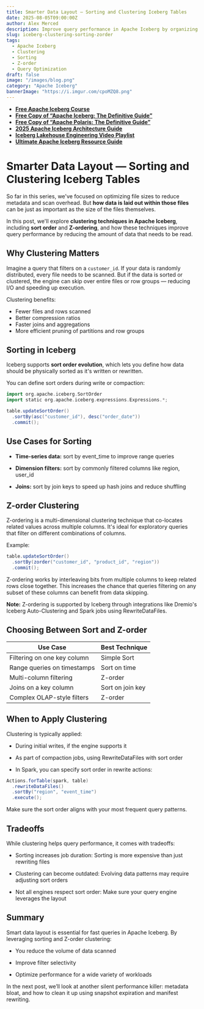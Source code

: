 ```yaml
---
title: Smarter Data Layout — Sorting and Clustering Iceberg Tables
date: 2025-08-05T09:00:00Z
author: Alex Merced
description: Improve query performance in Apache Iceberg by organizing your data layout with sorting and Z-order clustering. Learn how to reduce scan cost and improve filter effectiveness.
slug: iceberg-clustering-sorting-zorder
tags:
  - Apache Iceberg
  - Clustering
  - Sorting
  - Z-order
  - Query Optimization
draft: false
image: "/images/blog.png"
category: "Apache Iceberg"
bannerImage: "https://i.imgur.com/cpoMZQ8.png"
---
```


- **[Free Apache Iceberg Course](https://hello.dremio.com/webcast-an-apache-iceberg-lakehouse-crash-course-reg.html?utm_source=ev_external_blog&utm_medium=influencer&utm_campaign=optimization_blogs&utm_content=alexmerced&utm_term=external_blog)**  
- **[Free Copy of “Apache Iceberg: The Definitive Guide”](https://hello.dremio.com/wp-apache-iceberg-the-definitive-guide-reg.html?utm_source=ev_external_blog&utm_medium=influencer&utm_campaign=optimization_blogs&utm_content=alexmerced&utm_term=external_blog)**  
- **[Free Copy of “Apache Polaris: The Definitive Guide”](https://hello.dremio.com/wp-apache-polaris-guide-reg.html?utm_source=ev_external_blog&utm_medium=influencer&utm_campaign=optimization_blogs&utm_content=alexmerced&utm_term=external_blog)**  
- **[2025 Apache Iceberg Architecture Guide](https://medium.com/data-engineering-with-dremio/2025-guide-to-architecting-an-iceberg-lakehouse-9b19ed42c9de)**  
- **[Iceberg Lakehouse Engineering Video Playlist](https://youtube.com/playlist?list=PLsLAVBjQJO0p0Yq1fLkoHvt2lEJj5pcYe&si=WTSnqjXZv6Glkc3y)**  
- **[Ultimate Apache Iceberg Resource Guide](https://medium.com/data-engineering-with-dremio/ultimate-directory-of-apache-iceberg-resources-e3e02efac62e)** 

# Smarter Data Layout — Sorting and Clustering Iceberg Tables

So far in this series, we've focused on optimizing file sizes to reduce metadata and scan overhead. But **how data is laid out within those files** can be just as important as the size of the files themselves.

In this post, we'll explore **clustering techniques in Apache Iceberg**, including **sort order** and **Z-ordering**, and how these techniques improve query performance by reducing the amount of data that needs to be read.

## Why Clustering Matters

Imagine a query that filters on a `customer_id`. If your data is randomly distributed, every file needs to be scanned. But if the data is sorted or clustered, the engine can skip over entire files or row groups — reducing I/O and speeding up execution.

Clustering benefits:
- Fewer files and rows scanned
- Better compression ratios
- Faster joins and aggregations
- More efficient pruning of partitions and row groups

## Sorting in Iceberg

Iceberg supports **sort order evolution**, which lets you define how data should be physically sorted as it's written or rewritten.

You can define sort orders during write or compaction:

```scala
import org.apache.iceberg.SortOrder
import static org.apache.iceberg.expressions.Expressions.*;

table.updateSortOrder()
  .sortBy(asc("customer_id"), desc("order_date"))
  .commit();
```

## Use Cases for Sorting
- **Time-series data:** sort by event_time to improve range queries

- **Dimension filters:** sort by commonly filtered columns like region, user_id

- **Joins:** sort by join keys to speed up hash joins and reduce shuffling

## Z-order Clustering
Z-ordering is a multi-dimensional clustering technique that co-locates related values across multiple columns. It's ideal for exploratory queries that filter on different combinations of columns.

Example:
```scala
table.updateSortOrder()
  .sortBy(zorder("customer_id", "product_id", "region"))
  .commit();
```
Z-ordering works by interleaving bits from multiple columns to keep related rows close together. This increases the chance that queries filtering on any subset of these columns can benefit from data skipping.

**Note:** Z-ordering is supported by Iceberg through integrations like Dremio's Iceberg Auto-Clustering and Spark jobs using RewriteDataFiles.

## Choosing Between Sort and Z-order
| Use Case                     | Best Technique     |
|-----------------------------|--------------------|
| Filtering on one key column | Simple Sort        |
| Range queries on timestamps | Sort on time       |
| Multi-column filtering      | Z-order            |
| Joins on a key column       | Sort on join key   |
| Complex OLAP-style filters  | Z-order            |


## When to Apply Clustering
Clustering is typically applied:

- During initial writes, if the engine supports it

- As part of compaction jobs, using RewriteDataFiles with sort order

- In Spark, you can specify sort order in rewrite actions:

```scala
Actions.forTable(spark, table)
  .rewriteDataFiles()
  .sortBy("region", "event_time")
  .execute();
```
Make sure the sort order aligns with your most frequent query patterns.

## Tradeoffs
While clustering helps query performance, it comes with tradeoffs:

- Sorting increases job duration: Sorting is more expensive than just rewriting files

- Clustering can become outdated: Evolving data patterns may require adjusting sort orders

- Not all engines respect sort order: Make sure your query engine leverages the layout

## Summary
Smart data layout is essential for fast queries in Apache Iceberg. By leveraging sorting and Z-order clustering:

- You reduce the volume of data scanned

- Improve filter selectivity

- Optimize performance for a wide variety of workloads

In the next post, we’ll look at another silent performance killer: metadata bloat, and how to clean it up using snapshot expiration and manifest rewriting.